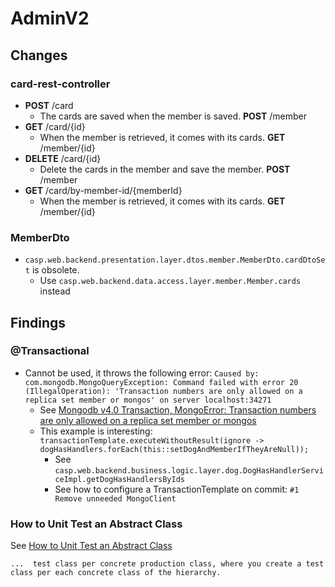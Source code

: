 # AdminV2

## Changes

### card-rest-controller
* **POST** /card
  * The cards are saved when the member is saved. **POST** /member
* **GET** /card/{id}
  * When the member is retrieved, it comes with its cards. **GET** /member/{id}
* **DELETE** /card/{id}
  * Delete the cards in the member and save the member. **POST** /member
* **GET** /card/by-member-id/{memberId}
  * When the member is retrieved, it comes with its cards. **GET** /member/{id}

### MemberDto
* `casp.web.backend.presentation.layer.dtos.member.MemberDto.cardDtoSet` is obsolete.
  * Use `casp.web.backend.data.access.layer.member.Member.cards` instead

## Findings

### @Transactional
* Cannot be used, it throws the following error: 
  `Caused by: com.mongodb.MongoQueryException: Command failed with error 20 (IllegalOperation): 'Transaction numbers are only allowed on a replica set member or mongos' on server localhost:34271`
  * See [Mongodb v4.0 Transaction, MongoError: Transaction numbers are only allowed on a replica set member or mongos](https://stackoverflow.com/a/51462024/1066054)
  * This example is interesting:
    `transactionTemplate.executeWithoutResult(ignore -> dogHasHandlers.forEach(this::setDogAndMemberIfTheyAreNull));`
    * See `casp.web.backend.business.logic.layer.dog.DogHasHandlerServiceImpl.getDogHasHandlersByIds`
    * See how to configure a TransactionTemplate on commit: `#1 Remove unneeded MongoClient`

### How to Unit Test an Abstract Class

See [How to Unit Test an Abstract Class](https://enterprisecraftsmanship.com/posts/how-to-unit-test-an-abstract-class/)

    ...  test class per concrete production class, where you create a test class per each concrete class of the hierarchy.
